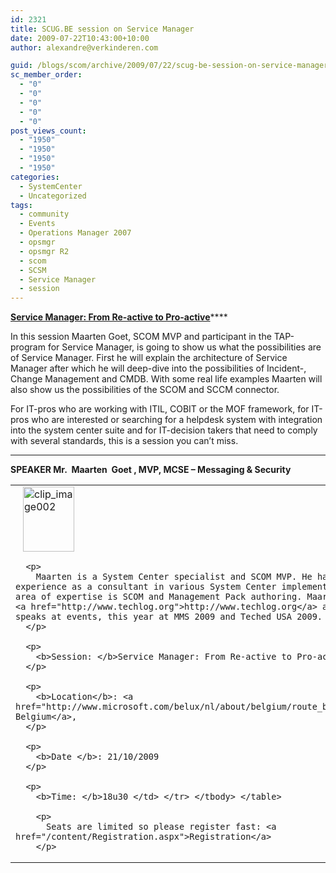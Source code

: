 ```yaml
---
id: 2321
title: SCUG.BE session on Service Manager
date: 2009-07-22T10:43:00+10:00
author: alexandre@verkinderen.com

guid: /blogs/scom/archive/2009/07/22/scug-be-session-on-service-manager.aspx
sc_member_order:
  - "0"
  - "0"
  - "0"
  - "0"
  - "0"
post_views_count:
  - "1950"
  - "1950"
  - "1950"
  - "1950"
categories:
  - SystemCenter
  - Uncategorized
tags:
  - community
  - Events
  - Operations Manager 2007
  - opsmgr
  - opsmgr R2
  - scom
  - SCSM
  - Service Manager
  - session
---
```

**<span style="text-decoration: underline">Service Manager: From Re-active to Pro-active</span>******

In this session Maarten Goet, SCOM MVP and participant in the TAP-program for Service Manager, is going to show us what the possibilities are of Service Manager. First he will explain the architecture of Service Manager after which he will deep-dive into the possibilities of Incident-, Change Management and CMDB. With some real life examples Maarten will also show us the possibilities of the SCOM and SCCM connector.

For IT-pros who are working with ITIL, COBIT or the MOF framework, for IT-pros who are interested or searching for a helpdesk system with integration into the system center suite and for IT-decision takers that need to comply with several standards, this is a session you can&rsquo;t miss.

****

**SPEAKER Mr.&nbsp; Maarten&nbsp; Goet , MVP, MCSE &#8211; Messaging & Security** 

<table border="0" cellpadding="0" cellspacing="0">
  <tr>
    <td>
      <a href="http://scug.be/scom/files/2012/06/clip_image002_254A111C.jpg"><img style="border-bottom: 0px;border-left: 0px;border-top: 0px;border-right: 0px" alt="clip_image002" src="http://scug.be/scom/files/2012/06/clip_image002_thumb_609D76DA.jpg" width="82" border="0" height="104" hspace="12" /></a></p> 
      
      <p>
        Maarten is a System Center specialist and SCOM MVP. He has many years of experience as a consultant in various System Center implementations. His main area of expertise is SCOM and Management Pack authoring. Maarten runs a blog at <a href="http://www.techlog.org">http://www.techlog.org</a> and regularly speaks at events, this year at MMS 2009 and Teched USA 2009.
      </p>
      
      <p>
        <b>Session: </b>Service Manager: From Re-active to Pro-active
      </p>
      
      <p>
        <b>Location</b>: <a href="http://www.microsoft.com/belux/nl/about/belgium/route_bel.mspx">Microsoft Belgium</a>,
      </p>
      
      <p>
        <b>Date </b>: 21/10/2009
      </p>
      
      <p>
        <b>Time: </b>18u30 </td> </tr> </tbody> </table> 
        
        <p>
          Seats are limited so please register fast: <a href="/content/Registration.aspx">Registration</a>
        </p>
